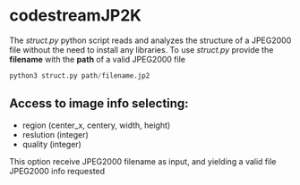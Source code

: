 # codestreamJP2K

The *struct.py* python script reads and analyzes the structure of a JPEG2000 file without the need to install any libraries.
To use *struct.py* provide the **filename** with the **path** of a valid JPEG2000 file

```python
python3 struct.py path/filename.jp2
```

## Access to image info selecting: 
* region (center_x, centery, width, height)
* reslution (integer)
* quality (integer)

This option receive JPEG2000 filename as input, and yielding a valid file JPEG2000 info requested

